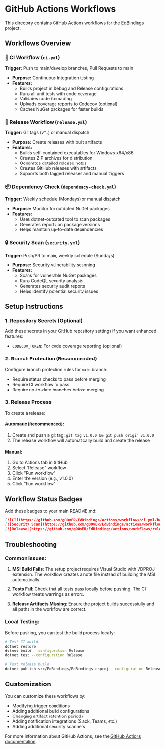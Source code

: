 # GitHub Actions Workflows

This directory contains GitHub Actions workflows for the EdBindings project.

## Workflows Overview

### 🔄 CI Workflow (`ci.yml`)
**Trigger:** Push to main/develop branches, Pull Requests to main
- **Purpose:** Continuous Integration testing
- **Features:**
  - Builds project in Debug and Release configurations
  - Runs all unit tests with code coverage
  - Validates code formatting
  - Uploads coverage reports to Codecov (optional)
  - Caches NuGet packages for faster builds

### 🚀 Release Workflow (`release.yml`)
**Trigger:** Git tags (v*.*.*) or manual dispatch
- **Purpose:** Create releases with built artifacts
- **Features:**
  - Builds self-contained executables for Windows x64/x86
  - Creates ZIP archives for distribution
  - Generates detailed release notes
  - Creates GitHub releases with artifacts
  - Supports both tagged releases and manual triggers

### 📦 Dependency Check (`dependency-check.yml`)
**Trigger:** Weekly schedule (Mondays) or manual dispatch
- **Purpose:** Monitor for outdated NuGet packages
- **Features:**
  - Uses dotnet-outdated tool to scan packages
  - Generates reports on package versions
  - Helps maintain up-to-date dependencies

### 🔒 Security Scan (`security.yml`)
**Trigger:** Push/PR to main, weekly schedule (Sundays)
- **Purpose:** Security vulnerability scanning
- **Features:**
  - Scans for vulnerable NuGet packages
  - Runs CodeQL security analysis
  - Generates security audit reports
  - Helps identify potential security issues

## Setup Instructions

### 1. Repository Secrets (Optional)
Add these secrets in your GitHub repository settings if you want enhanced features:

- `CODECOV_TOKEN`: For code coverage reporting (optional)

### 2. Branch Protection (Recommended)
Configure branch protection rules for `main` branch:
- Require status checks to pass before merging
- Require CI workflow to pass
- Require up-to-date branches before merging

### 3. Release Process
To create a release:

#### Automatic (Recommended):
1. Create and push a git tag: `git tag v1.0.0 && git push origin v1.0.0`
2. The release workflow will automatically build and create the release

#### Manual:
1. Go to Actions tab in GitHub
2. Select "Release" workflow
3. Click "Run workflow"
4. Enter the version (e.g., v1.0.0)
5. Click "Run workflow"

## Workflow Status Badges

Add these badges to your main README.md:

```markdown
[![CI](https://github.com/gOOvER/EdBindings/actions/workflows/ci.yml/badge.svg)](https://github.com/gOOvER/EdBindings/actions/workflows/ci.yml)
[![Security Scan](https://github.com/gOOvER/EdBindings/actions/workflows/security.yml/badge.svg)](https://github.com/gOOvER/EdBindings/actions/workflows/security.yml)
[![Release](https://github.com/gOOvER/EdBindings/actions/workflows/release.yml/badge.svg)](https://github.com/gOOvER/EdBindings/actions/workflows/release.yml)
```

## Troubleshooting

### Common Issues:

1. **MSI Build Fails**: The setup project requires Visual Studio with VDPROJ extension. The workflow creates a note file instead of building the MSI automatically.

2. **Tests Fail**: Check that all tests pass locally before pushing. The CI workflow treats warnings as errors.

3. **Release Artifacts Missing**: Ensure the project builds successfully and all paths in the workflow are correct.

### Local Testing:
Before pushing, you can test the build process locally:

```bash
# Test CI build
dotnet restore
dotnet build --configuration Release
dotnet test --configuration Release

# Test release build
dotnet publish src/EdBindings/EdBindings.csproj --configuration Release --runtime win-x64 --self-contained true
```

## Customization

You can customize these workflows by:
- Modifying trigger conditions
- Adding additional build configurations
- Changing artifact retention periods
- Adding notification integrations (Slack, Teams, etc.)
- Adding additional security scanners

For more information about GitHub Actions, see the [GitHub Actions documentation](https://docs.github.com/en/actions).

